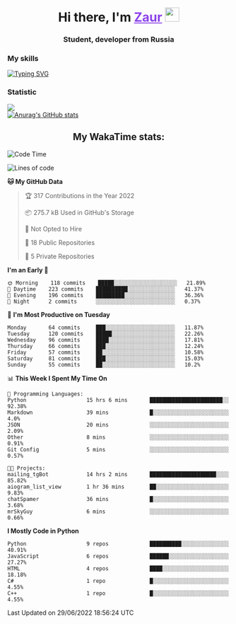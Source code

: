 <h1 align="center">
    Hi there, I'm 
    <a href="https://t.me/skyguy" target="_blank" style="color: #8C43EA">Zaur</a>
    <img src="https://github.com/blackcater/blackcater/raw/main/images/Hi.gif" height="32">
</h1>

<h3 align="center">
    Student, developer from Russia
</h3>  

### **My skills**
[![Typing SVG](https://readme-typing-svg.herokuapp.com?font=Oxanium&duration=3000&color=8C43EA&height=30&lines=Python%2C+JavaScript;Flask;Django+(in+near+future);React.js;HTML%2C+CSS+(SCSS))](https://git.io/typing-svg)

### **Statistic**
![](https://komarev.com/ghpvc/?username=mrskyguy&color=8C43EA)  
[![Anurag's GitHub stats](https://github-readme-stats.vercel.app/api?username=mrskyguy&count_private=true&show_icons=true&title_color=8C43EA&icon_color=BE57EA&bg_color=30,191919,341b56&text_color=B1B1B1&border_radius=10&hide_border=true&include_all_commits=1)](https://github.com/anuraghazra/github-readme-stats)  


<h2 align="center"> My WakaTime stats: </h2>

<!--START_SECTION:waka-->
![Code Time](http://img.shields.io/badge/Code%20Time-321%20hrs%2015%20mins-blue)

![Lines of code](https://img.shields.io/badge/From%20Hello%20World%20I%27ve%20Written-201%20Thousand%20lines%20of%20code-blue)

**🐱 My GitHub Data** 

> 🏆 317 Contributions in the Year 2022
 > 
> 📦 275.7 kB Used in GitHub's Storage 
 > 
> 🚫 Not Opted to Hire
 > 
> 📜 18 Public Repositories 
 > 
> 🔑 5 Private Repositories  
 > 
**I'm an Early 🐤** 

```text
🌞 Morning    118 commits    █████░░░░░░░░░░░░░░░░░░░░   21.89% 
🌆 Daytime    223 commits    ██████████░░░░░░░░░░░░░░░   41.37% 
🌃 Evening    196 commits    █████████░░░░░░░░░░░░░░░░   36.36% 
🌙 Night      2 commits      ░░░░░░░░░░░░░░░░░░░░░░░░░   0.37%

```
📅 **I'm Most Productive on Tuesday** 

```text
Monday       64 commits     ███░░░░░░░░░░░░░░░░░░░░░░   11.87% 
Tuesday      120 commits    █████░░░░░░░░░░░░░░░░░░░░   22.26% 
Wednesday    96 commits     ████░░░░░░░░░░░░░░░░░░░░░   17.81% 
Thursday     66 commits     ███░░░░░░░░░░░░░░░░░░░░░░   12.24% 
Friday       57 commits     ██░░░░░░░░░░░░░░░░░░░░░░░   10.58% 
Saturday     81 commits     ███░░░░░░░░░░░░░░░░░░░░░░   15.03% 
Sunday       55 commits     ██░░░░░░░░░░░░░░░░░░░░░░░   10.2%

```


📊 **This Week I Spent My Time On** 

```text
💬 Programming Languages: 
Python                   15 hrs 6 mins       ███████████████████████░░   92.38% 
Markdown                 39 mins             █░░░░░░░░░░░░░░░░░░░░░░░░   4.0% 
JSON                     20 mins             ░░░░░░░░░░░░░░░░░░░░░░░░░   2.09% 
Other                    8 mins              ░░░░░░░░░░░░░░░░░░░░░░░░░   0.91% 
Git Config               5 mins              ░░░░░░░░░░░░░░░░░░░░░░░░░   0.57%

🐱‍💻 Projects: 
mailing_tgBot            14 hrs 2 mins       █████████████████████░░░░   85.82% 
aiogram_list_view        1 hr 36 mins        ██░░░░░░░░░░░░░░░░░░░░░░░   9.83% 
chatSpamer               36 mins             █░░░░░░░░░░░░░░░░░░░░░░░░   3.68% 
mrSkyGuy                 6 mins              ░░░░░░░░░░░░░░░░░░░░░░░░░   0.66%

```

**I Mostly Code in Python** 

```text
Python                   9 repos             ██████████░░░░░░░░░░░░░░░   40.91% 
JavaScript               6 repos             ██████░░░░░░░░░░░░░░░░░░░   27.27% 
HTML                     4 repos             ████░░░░░░░░░░░░░░░░░░░░░   18.18% 
C#                       1 repo              █░░░░░░░░░░░░░░░░░░░░░░░░   4.55% 
C++                      1 repo              █░░░░░░░░░░░░░░░░░░░░░░░░   4.55%

```



 Last Updated on 29/06/2022 18:56:24 UTC
<!--END_SECTION:waka-->
